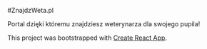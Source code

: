 #ZnajdzWeta.pl

Portal dzięki któremu znajdziesz weterynarza dla swojego pupila!

This project was bootstrapped with [Create React App](https://github.com/facebook/create-react-app).